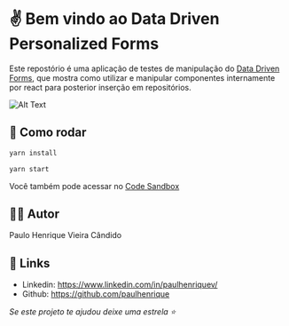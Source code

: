 # ✌ Bem vindo ao Data Driven Personalized Forms

Este repostório é uma aplicação de testes de manipulação do <a href="https://data-driven-forms.org/" target="_blank">Data Driven Forms</a>, que mostra como utilizar e manipular componentes internamente por react para posterior inserção em repositórios.

![Alt Text](https://media.giphy.com/media/GqKDY1vFN30votCdYn/giphy.gif)


## 🚀 Como rodar

```sh
yarn install
```

```sh
yarn start
```

Você também pode acessar no [Code Sandbox](https://codesandbox.io/s/sharp-keldysh-cl6p9?file=/src/index.js)

## 🙋‍♂️ Autor
Paulo Henrique Vieira Cândido

## 🔗 Links
* Linkedin: <a href="https://www.linkedin.com/in/paulhenriquev/">https://www.linkedin.com/in/paulhenriquev/</a>
* Github: <a href="https://github.com/paulhenrique">https://github.com/paulhenrique</a>

_Se este projeto te ajudou deixe uma estrela ⭐️_
